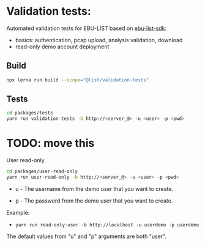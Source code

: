 # Validation tests:

Automated validation tests for EBU-LIST based on [ebu-list-sdk](https://github.com/bisect-pt/ebu-list-sdk):

-   basics: authentication, pcap upload, analysis validation, download
-   read-only demo account deployment

## Build

```sh
npx lerna run build --scope="@list/validation-tests"
```

## Tests

```sh
cd packages/tests
yarn run validation-tests -b http://<server_@> -u <user> -p <pwd>
```

# TODO: move this

User read-only

```sh
cd packages/user-read-only
yarn run user-read-only -b http://<server_@> -u <user> -p <pwd>
```

-   u - The username from the demo user that you want to create.

-   p - The password from the demo user that you want to create.

Example:

-   `yarn run read-only-user -b http://localhost -u userdemo -p userdemo`

The default values from "u" and "p" arguments are both "user".
